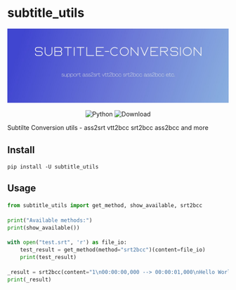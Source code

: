 # subtitle_utils

![cover](https://raw.githubusercontent.com/sudoskys/subtitle_utils/main/src/cover.jpg)

<p align="center">
  <img src="https://img.shields.io/badge/Python-3.8|9|10|11-green" alt="Python" >
  <img src="https://img.shields.io/pypi/dm/subtitle_utils.svg" alt="Download">
</p>

Subtilte Conversion utils - ass2srt vtt2bcc srt2bcc ass2bcc and more

## Install

```
pip install -U subtitle_utils
```

## Usage

```python
from subtitle_utils import get_method, show_available, srt2bcc

print("Available methods:")
print(show_available())

with open("test.srt", 'r') as file_io:
    test_result = get_method(method="srt2bcc")(content=file_io)
    print(test_result)

_result = srt2bcc(content="1\n00:00:00,000 --> 00:00:01,000\nHello World")
print(_result)
```
